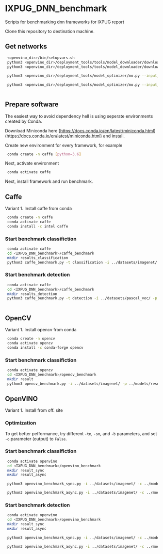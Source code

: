 # IXPUG_DNN_benchmark
Scripts for benchmarking dnn frameworks for IXPUG report

Clone this repository to destination machine.

## Get networks

```bash
 <openvino_dir>/bin/setupvars.sh
 python3 <openvino_dir>/deployment_tools/tools/model_downloader/downloader.py -- name resnet-50
 python3 <openvino_dir>/deployment_tools/tools/model_downloader/downloader.py -- name ssd300
 
 python3 <openvino_dir>/deployment_tools/model_optimizer/mo.py --input_model <resnet50_folder>/resnet-50.caffemodel --input_proto <resnet50_folder>/resnet-50.prototxt 
 
 python3 <openvino_dir>/deployment_tools/model_optimizer/mo.py --input_model <ssd300_folder>/ssd300.caffemodel --input_proto <ssd300_folder>/ssd300.prototxt --mean_values [104.0,117.0,123.0]
 
```

## Prepare software


The easiest way to avoid dependency hell is using seperate environments created by Conda. 

Download Miniconda here [https://docs.conda.io/en/latest/miniconda.html](https://docs.conda.io/en/latest/miniconda.html) and install.

Create new environment for every framework, for example
```bash
 conda create -n caffe [python=3.6]
```

Next, activate environment

```bash
 conda activate caffe
```

Next, install framework and run benchmark.


## Caffe

Variant 1. Install caffe from conda

```bash
 conda create -n caffe
 conda activate caffe
 conda install -c intel caffe
```

### Start benchmark classifiction

```bash
 conda activate caffe
 cd <IXPUG_DNN_benchmark>/caffe_benchmark
 mkdir results_classification
 python3 caffe_benchmark.py -t classification -i ../datasets/imagenet/ -p ../models/resnet-50.prototxt -m ../models/resnet-50.caffemodel -ni 1000 -o False -of ./results_classification/ -r ./results_classification/result.csv
```

### Start benchmark detection
```bash
 conda activate caffe
 cd <IXPUG_DNN_benchmark>/caffe_benchmark
 mkdir results_detection
 python3 caffe_benchmark.py -t detection -i ../datasets/pascal_voc/ -p ../models/ssd300.prototxt -m ../models/ssd300.caffemodel -ni 1000 -o False -of ./results_detection/ -r ./results_detection/result.csv -me [104,117,123]
 
```

## OpenCV

Variant 1. Install opencv from conda

```bash
 conda create -n opencv
 conda activate opencv
 conda install -c conda-forge opencv
```

### Start benchmark classifiction

```bash
 conda activate opencv
 cd <IXPUG_DNN_benchmark>/opencv_benchmark
 mkdir result
 python3 opencv_benchmark.py -i ../datasets/imagenet/ -p ../models/resnet-50.prototxt -m ../models/resnet-50.caffemodel -ni 1000 -o False -of ./result/ -r result.csv -w 224 -he 224
```

## OpenVINO

Variant 1. Install from off. site

### Optimization 
To get better pefformance, try different `-tn`, `-sn`, and `-b` parameters, and set `-o` parameter (output) to `False`.

### Start benchmark classifiction

```bash
 conda activate openvino
 cd <IXPUG_DNN_benchmark>/openvino_benchmark
 mkdir result_sync
 mkdir result_async
 
 python3 openvino_benchmark_sync.py -i ../datasets/imagenet/ -c ../models/resnet-50.xml -m ../models/resnet-50.bin -ni 1000 -o False -of ./result_sync/ -r result_sync.csv -s 1.0 -w 224 -he 224 -tn 1 -sn 1 -b 1

 python3 openvino_benchmark_async.py -i ../datasets/imagenet/ -c ../models/resnet-50.xml -m ../models/resnet-50.bin -ni 1000 -o False -of ./result_async/ -r result_async.csv -s 1.0 -w 224 -he 224 -tn 1 -sn 1 -b 1
```

### Start benchmark detection

```bash
 conda activate openvino
 cd <IXPUG_DNN_benchmark>/openvino_benchmark
 mkdir result_sync
 mkdir result_async
 
 python3 openvino_benchmark_sync.py -i ../datasets/imagenet/ -c ../models/ssd300.xml -m ../models/ssd300.bin -ni 1000 -o False -of ./result_sync/ -r result_sync.csv -s 1.0 -w 300 -he 300 -tn 1 -sn 1 -b 1

 python3 openvino_benchmark_async.py -i ../datasets/imagenet/ -c ../models/ssd300.xml -m ../models/ssd300.bin -ni 1000 -o False -of ./result_async/ -r result_async.csv -s 1.0 -w 300 -he 300 -tn 1 -sn 1 -b 1
```
